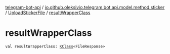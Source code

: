 [telegram-bot-api](../../index.md) / [io.github.oleksivio.telegram.bot.api.model.method.sticker](../index.md) / [UploadStickerFile](index.md) / [resultWrapperClass](./result-wrapper-class.md)

# resultWrapperClass

`val resultWrapperClass: `[`KClass`](https://kotlinlang.org/api/latest/jvm/stdlib/kotlin.reflect/-k-class/index.html)`<FileResponse>`